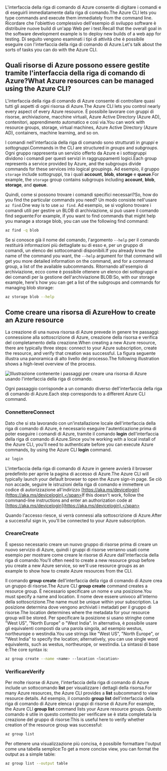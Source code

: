 <span data-ttu-id="bd441-101">L'interfaccia della riga di comando di Azure consente di digitare i comandi e di eseguirli immediatamente dalla riga di comando.</span><span class="sxs-lookup"><span data-stu-id="bd441-101">The Azure CLI lets you type commands and execute them immediately from the command line.</span></span> <span data-ttu-id="bd441-102">Ricordare che l'obiettivo complessivo dell'esempio di sviluppo software è distribuire nuove build di un'app Web per i test.</span><span class="sxs-lookup"><span data-stu-id="bd441-102">Recall that the overall goal in the software development example is to deploy new builds of a web app for testing.</span></span> <span data-ttu-id="bd441-103">Di seguito vengono esaminati i tipi di attività che è possibile eseguire con l'interfaccia della riga di comando di Azure.</span><span class="sxs-lookup"><span data-stu-id="bd441-103">Let's talk about the sorts of tasks you can do with the Azure CLI.</span></span>

## <a name="what-azure-resources-can-be-managed-using-the-azure-cli"></a><span data-ttu-id="bd441-104">Quali risorse di Azure possono essere gestite tramite l'interfaccia della riga di comando di Azure?</span><span class="sxs-lookup"><span data-stu-id="bd441-104">What Azure resources can be managed using the Azure CLI?</span></span>

<span data-ttu-id="bd441-105">L'interfaccia della riga di comando di Azure consente di controllare quasi tutti gli aspetti di ogni risorsa di Azure.</span><span class="sxs-lookup"><span data-stu-id="bd441-105">The Azure CLI lets you control nearly every aspect of every Azure resource.</span></span> <span data-ttu-id="bd441-106">È possibile lavorare con gruppi di risorse, archiviazione, macchine virtuali, Azure Active Directory (Azure AD), contenitori, apprendimento automatico e così via.</span><span class="sxs-lookup"><span data-stu-id="bd441-106">You can work with resource groups, storage, virtual machines, Azure Active Directory (Azure AD), containers, machine learning, and so on.</span></span>

<span data-ttu-id="bd441-107">I comandi nell'interfaccia della riga di comando sono strutturati in _gruppi_ e _sottogruppi_.</span><span class="sxs-lookup"><span data-stu-id="bd441-107">Commands in the CLI are structured in _groups_ and _subgroups_.</span></span> <span data-ttu-id="bd441-108">Ogni gruppo rappresenta un servizio offerto da Azure e i sottogruppi dividono i comandi per questi servizi in raggruppamenti logici.</span><span class="sxs-lookup"><span data-stu-id="bd441-108">Each group represents a service provided by Azure, and the subgroups divide commands for these services into logical groupings.</span></span> <span data-ttu-id="bd441-109">Ad esempio, il gruppo `storage` include sottogruppi, tra i quali **account**, **blob**, **storage** e **queue**.</span><span class="sxs-lookup"><span data-stu-id="bd441-109">For example, the `storage` group contains subgroups including **account**, **blob**, **storage**, and **queue**.</span></span>

<span data-ttu-id="bd441-110">Quindi, come si possono trovare i comandi specifici necessari?</span><span class="sxs-lookup"><span data-stu-id="bd441-110">So, how do you find the particular commands you need?</span></span> <span data-ttu-id="bd441-111">Un modo consiste nell'usare `az find`.</span><span class="sxs-lookup"><span data-stu-id="bd441-111">One way is to use `az find`.</span></span> <span data-ttu-id="bd441-112">Ad esempio, se si vogliono trovare i comandi utili per gestire un BLOB di archiviazione, si può usare il comando find seguente:</span><span class="sxs-lookup"><span data-stu-id="bd441-112">For example, if you want to find commands that might help you manage a storage blob, you can use the following find command:</span></span>

```bash
az find -q blob
```

<span data-ttu-id="bd441-113">Se si conosce già il nome del comando, l'argomento `--help` per il comando restituirà informazioni più dettagliate su di esso e, per un gruppo di comandi, un elenco dei sottocomandi disponibili.</span><span class="sxs-lookup"><span data-stu-id="bd441-113">If you already know the name of the command you want, the `--help` argument for that command will get you more detailed information on the command, and for a command group, a list of the available subcommands.</span></span> <span data-ttu-id="bd441-114">Ritornando all'esempio di archiviazione, ecco come è possibile ottenere un elenco dei sottogruppi e dei comandi per la gestione dell'archiviazione BLOB:</span><span class="sxs-lookup"><span data-stu-id="bd441-114">So, with our storage example, here's how you can get a list of the subgroups and commands for managing blob storage:</span></span>

```bash
az storage blob --help
```

## <a name="how-to-create-an-azure-resource"></a><span data-ttu-id="bd441-115">Come creare una risorsa di Azure</span><span class="sxs-lookup"><span data-stu-id="bd441-115">How to create an Azure resource</span></span>

<span data-ttu-id="bd441-116">La creazione di una nuova risorsa di Azure prevede in genere tre passaggi: connessione alla sottoscrizione di Azure, creazione della risorsa e verifica del completamento della creazione.</span><span class="sxs-lookup"><span data-stu-id="bd441-116">When creating a new Azure resource, there are typically three steps: connect to your Azure subscription, create the resource, and verify that creation was successful.</span></span> <span data-ttu-id="bd441-117">La figura seguente illustra una panoramica di alto livello del processo.</span><span class="sxs-lookup"><span data-stu-id="bd441-117">The following illustration shows a high-level overview of the process.</span></span>

![Illustrazione contenente i passaggi per creare una risorsa di Azure usando l'interfaccia della riga di comando.](../media-drafts/4-create-resources-overview.png)

<span data-ttu-id="bd441-119">Ogni passaggio corrisponde a un comando diverso dell'interfaccia della riga di comando di Azure.</span><span class="sxs-lookup"><span data-stu-id="bd441-119">Each step corresponds to a different Azure CLI command.</span></span>

### <a name="connect"></a><span data-ttu-id="bd441-120">Connettere</span><span class="sxs-lookup"><span data-stu-id="bd441-120">Connect</span></span>

<span data-ttu-id="bd441-121">Dato che si sta lavorando con un'installazione locale dell'interfaccia della riga di comando di Azure, è necessario eseguire l'autenticazione prima di poter eseguire i comandi di Azure, tramite il comando **login** dell'interfaccia della riga di comando di Azure.</span><span class="sxs-lookup"><span data-stu-id="bd441-121">Since you're working with a local install of the Azure CLI, you'll need to authenticate before you can execute Azure commands, by using the Azure CLI **login** command.</span></span> 

```bash
az login
```

<span data-ttu-id="bd441-122">L'interfaccia della riga di comando di Azure in genere avvierà il browser predefinito per aprire la pagina di accesso di Azure.</span><span class="sxs-lookup"><span data-stu-id="bd441-122">The Azure CLI will typically launch your default browser to open the Azure sign-in page.</span></span> <span data-ttu-id="bd441-123">Se ciò non accade, seguire le istruzioni della riga di comando e immettere un codice di autorizzazione all'indirizzo [https://aka.ms/devicelogin](https://aka.ms/devicelogin).</span><span class="sxs-lookup"><span data-stu-id="bd441-123">If this doesn't work, follow the command-line instructions and enter an authorization code at [https://aka.ms/devicelogin](https://aka.ms/devicelogin).</span></span>

<span data-ttu-id="bd441-124">Quando l'accesso riesce, si verrà connessi alla sottoscrizione di Azure.</span><span class="sxs-lookup"><span data-stu-id="bd441-124">After a successful sign in, you'll be connected to your Azure subscription.</span></span> 

### <a name="create"></a><span data-ttu-id="bd441-125">Creare</span><span class="sxs-lookup"><span data-stu-id="bd441-125">Create</span></span>

<span data-ttu-id="bd441-126">È spesso necessario creare un nuovo gruppo di risorse prima di creare un nuovo servizio di Azure, quindi i gruppi di risorse verranno usati come esempio per mostrare come creare le risorse di Azure dall'interfaccia della riga di comando.</span><span class="sxs-lookup"><span data-stu-id="bd441-126">You'll often need to create a new resource group before you create a new Azure service, so we'll use resource groups as an example to show how to create Azure resources from the CLI.</span></span>

<span data-ttu-id="bd441-127">Il comando **group create** dell'interfaccia della riga di comando di Azure crea un gruppo di risorse.</span><span class="sxs-lookup"><span data-stu-id="bd441-127">The Azure CLI **group create** command creates a resource group.</span></span> <span data-ttu-id="bd441-128">È necessario specificare un nome e una posizione.</span><span class="sxs-lookup"><span data-stu-id="bd441-128">You must specify a name and location.</span></span> <span data-ttu-id="bd441-129">Il nome deve essere univoco all'interno della sottoscrizione.</span><span class="sxs-lookup"><span data-stu-id="bd441-129">The name must be unique within your subscription.</span></span> <span data-ttu-id="bd441-130">La posizione determina dove vengono archiviati i metadati per il gruppo di risorse.</span><span class="sxs-lookup"><span data-stu-id="bd441-130">The location determines where the metadata for your resource group will be stored.</span></span> <span data-ttu-id="bd441-131">Per specificare la posizione si usano stringhe come "West US", "North Europe" o "West India". In alternativa, è possibile usare gli equivalenti composti da una parola singola, ad esempio westus, northeurope o westindia.</span><span class="sxs-lookup"><span data-stu-id="bd441-131">You use strings like "West US", "North Europe", or "West India" to specify the location; alternatively, you can use single word equivalents, such as westus, northeurope, or westindia.</span></span> <span data-ttu-id="bd441-132">La sintassi di base è:</span><span class="sxs-lookup"><span data-stu-id="bd441-132">The core syntax is:</span></span>

```bash
az group create --name <name> --location <location>
```

### <a name="verify"></a><span data-ttu-id="bd441-133">Verificare</span><span class="sxs-lookup"><span data-stu-id="bd441-133">Verify</span></span>

<span data-ttu-id="bd441-134">Per molte risorse di Azure, l'interfaccia della riga di comando di Azure include un sottocomando **list** per visualizzare i dettagli della risorsa.</span><span class="sxs-lookup"><span data-stu-id="bd441-134">For many Azure resources, the Azure CLI provides a **list** subcommand to view resource details.</span></span> <span data-ttu-id="bd441-135">Ad esempio, il comando **group list** dell'interfaccia della riga di comando di Azure elenca i gruppi di risorse di Azure.</span><span class="sxs-lookup"><span data-stu-id="bd441-135">For example, the Azure CLI **group list** command lists your Azure resource groups.</span></span> <span data-ttu-id="bd441-136">Questo comando è utile in questo contesto per verificare se è stata completata la creazione del gruppo di risorse:</span><span class="sxs-lookup"><span data-stu-id="bd441-136">This is useful here to verify whether creation of the resource group was successful:</span></span>

```bash
az group list
```

<span data-ttu-id="bd441-137">Per ottenere una visualizzazione più concisa, è possibile formattare l'output come una tabella semplice:</span><span class="sxs-lookup"><span data-stu-id="bd441-137">To get a more concise view, you can format the output as a simple table:</span></span>

```bash
az group list --output table
```
